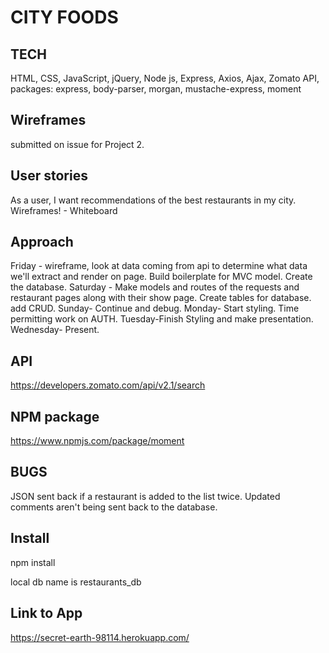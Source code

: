 # CITY FOODS

## TECH

HTML, CSS, JavaScript, jQuery, Node js, Express, Axios, Ajax, Zomato API,
packages: express, body-parser, morgan, mustache-express, moment

## Wireframes

submitted on issue for Project 2.

## User stories

As a user, I want recommendations of the best restaurants in my city.
Wireframes! - Whiteboard

## Approach

Friday - wireframe, look at data coming from api to determine what data we'll extract and render on page. Build boilerplate for MVC model. Create the database.
Saturday - Make models and routes of the requests and restaurant pages along with their show page. Create tables for database. add CRUD.
Sunday- Continue and debug.
Monday- Start styling. Time permitting work on AUTH.
Tuesday-Finish Styling and make presentation.
Wednesday- Present.

## API

https://developers.zomato.com/api/v2.1/search

## NPM package

https://www.npmjs.com/package/moment

## BUGS

JSON sent back if a restaurant is added to the list twice.
Updated comments aren't being sent back to the database.

## Install

npm install

local db name is restaurants_db

## Link to App

https://secret-earth-98114.herokuapp.com/
